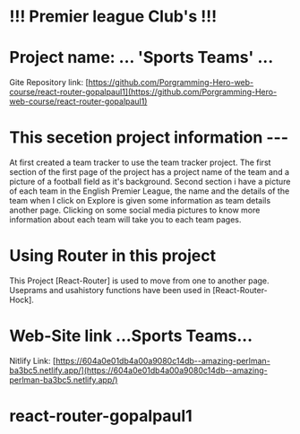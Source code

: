# !!! Premier league Club's !!!

# Project name: ... 'Sports Teams' ...

Gite Repository link: [https://github.com/Porgramming-Hero-web-course/react-router-gopalpaul1](https://github.com/Porgramming-Hero-web-course/react-router-gopalpaul1)


# This secetion project information ---

At first created a team tracker to use the team tracker project. The first section of the first page of the project has a project name of the team and a picture of a football field as it's background. Second section i have a picture of each team in the English Premier League, the name and the details of the team when I click on Explore is given some information as team details another page. Clicking on some social media pictures to know more information about each team will take you to each team pages.


# Using Router in this project

This Project [React-Router] is used to move from one to another page. Useprams and usahistory functions have been used in [React-Router-Hock].


# Web-Site link ...Sports Teams...

Nitlify Link: [https://604a0e01db4a00a9080c14db--amazing-perlman-ba3bc5.netlify.app/](https://604a0e01db4a00a9080c14db--amazing-perlman-ba3bc5.netlify.app/)

# react-router-gopalpaul1
